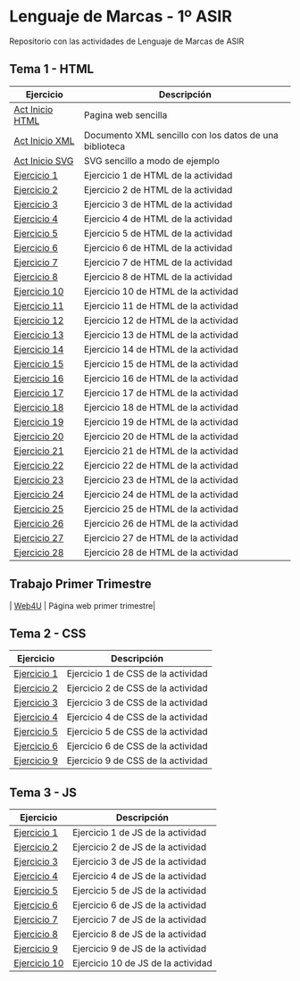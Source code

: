 # Lenguaje de Marcas - 1º ASIR
Repositorio con las actividades de Lenguaje de Marcas de ASIR


## Tema 1 - HTML

| Ejercicio        | Descripción                |
| -------------    | -------------              |
| [Act Inicio HTML](/Tema1/ActHTML1.html)      | Pagina web sencilla        |
| [Act Inicio XML](/Tema1/ActXML1.xml)        | Documento XML sencillo con los datos de una biblioteca                |
| [Act Inicio SVG](/Tema1/SVGEjemplo.html)    | SVG sencillo a modo de ejemplo  |
| [Ejercicio 1](/Tema1/Ejercicio1HTML.html) | Ejercicio 1 de HTML de la actividad |
| [Ejercicio 2](/Tema1/Ejercicio2HTML.html) | Ejercicio 2 de HTML de la actividad |
| [Ejercicio 3](/Tema1/Ejercicio3HTML.html) | Ejercicio 3 de HTML de la actividad |
| [Ejercicio 4](/Tema1/Ejercicio4HTML.html) | Ejercicio 4 de HTML de la actividad |
| [Ejercicio 5](/Tema1/Ejercicio5HTML.html) | Ejercicio 5 de HTML de la actividad |
| [Ejercicio 6](/Tema1/Ejercicio6HTML.html) | Ejercicio 6 de HTML de la actividad |
| [Ejercicio 7](/Tema1/Ejercicio7HTML.html) | Ejercicio 7 de HTML de la actividad |
| [Ejercicio 8](/Tema1/Ejercicio8) | Ejercicio 8 de HTML de la actividad |
| [Ejercicio 10](/Tema1/Ejercicio10HTML.html) | Ejercicio 10 de HTML de la actividad |
| [Ejercicio 11](/Tema1/Ejercicio11HTML.html) | Ejercicio 11 de HTML de la actividad |
| [Ejercicio 12](/Tema1/Ejercicio12HTML.html) | Ejercicio 12 de HTML de la actividad |
| [Ejercicio 13](/Tema1/Ejercicio13HTML.html) | Ejercicio 13 de HTML de la actividad |
| [Ejercicio 14](/Tema1/Ejercicio14HTML.html) | Ejercicio 14 de HTML de la actividad |
| [Ejercicio 15](/Tema1/Ejercicio15HTML.html) | Ejercicio 15 de HTML de la actividad |
| [Ejercicio 16](/Tema1/Ejercicio16HTML.html) | Ejercicio 16 de HTML de la actividad |
| [Ejercicio 17](/Tema1/Ejercicio17) | Ejercicio 17 de HTML de la actividad |
| [Ejercicio 18](/Tema1/Ejercicio18) | Ejercicio 18 de HTML de la actividad |
| [Ejercicio 19](/Tema1/Ejercicio19HTML.html) | Ejercicio 19 de HTML de la actividad |
| [Ejercicio 20](/Tema1/Ejercicio20HTML.html) | Ejercicio 20 de HTML de la actividad |
| [Ejercicio 21](/Tema1/Ejercicio21HTML) | Ejercicio 21 de HTML de la actividad |
| [Ejercicio 22](/Tema1/Ejercicio22HTML) | Ejercicio 22 de HTML de la actividad |
| [Ejercicio 23](/Tema1/Ejercicio23HTML.html) | Ejercicio 23 de HTML de la actividad |
| [Ejercicio 24](/Tema1/Ejercicio24HTML.html) | Ejercicio 24 de HTML de la actividad |
| [Ejercicio 25](/Tema1/Ejercicio25HTML.html) | Ejercicio 25 de HTML de la actividad |
| [Ejercicio 26](/Tema1/Ejercicio26HTML) | Ejercicio 26 de HTML de la actividad |
| [Ejercicio 27](/Tema1/Ejercicio27HTML) | Ejercicio 27 de HTML de la actividad |
| [Ejercicio 28](/Tema1/Ejercicio28HTML.html) | Ejercicio 28 de HTML de la actividad |

## Trabajo Primer Trimestre 

| [Web4U](/Trabajo%20trimestral) | Página web primer trimestre|

## Tema 2 - CSS

| Ejercicio        | Descripción                |
| -------------    | -------------              |
| [Ejercicio 1](/Tema2/Ejercicio1CSS) | Ejercicio 1 de CSS de la actividad |
| [Ejercicio 2](/Tema2/Ejercicio2CSS) | Ejercicio 2 de CSS de la actividad |
| [Ejercicio 3](/Tema2/Ejercicio3CSS.html) | Ejercicio 3 de CSS de la actividad |
| [Ejercicio 4](/Tema2/Ejercicio4CSS.html) | Ejercicio 4 de CSS de la actividad |
| [Ejercicio 5](/Tema2/Ejercicio5CSS.html) | Ejercicio 5 de CSS de la actividad |
| [Ejercicio 6](/Tema2/Ejercicio6CSS.html) | Ejercicio 6 de CSS de la actividad |
| [Ejercicio 9](/Tema2/Ejercicio9CSS.HTML) | Ejercicio 9 de CSS de la actividad |

## Tema 3 - JS

| Ejercicio        | Descripción                |
| -------------    | -------------              |
| [Ejercicio 1](/Tema3/Ejercicio1.html) | Ejercicio 1 de JS de la actividad |
| [Ejercicio 2](Tema3/Ejercicio2.html) | Ejercicio 2 de JS de la actividad |
| [Ejercicio 3](Tema3/Ejercicio3) | Ejercicio 3 de JS de la actividad |
| [Ejercicio 4](Tema3/Ejercicio4) | Ejercicio 4 de JS de la actividad |
| [Ejercicio 5](Tema3/Ejercicio5) | Ejercicio 5 de JS de la actividad |
| [Ejercicio 6](Tema3/Ejercicio6) | Ejercicio 6 de JS de la actividad |
| [Ejercicio 7](Tema3/Ejercicio7) | Ejercicio 7 de JS de la actividad |
| [Ejercicio 8](Tema3/Ejercicio8) | Ejercicio 8 de JS de la actividad |
| [Ejercicio 9](Tema3/Ejercicio9) | Ejercicio 9 de JS de la actividad |
| [Ejercicio 10](Tema3/Ejercicio10) | Ejercicio 10 de JS de la actividad |


